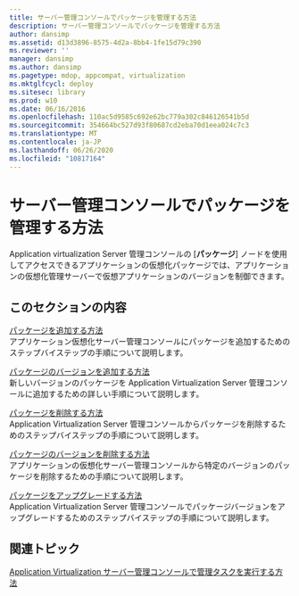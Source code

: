```yaml
---
title: サーバー管理コンソールでパッケージを管理する方法
description: サーバー管理コンソールでパッケージを管理する方法
author: dansimp
ms.assetid: d13d3896-8575-4d2a-8bb4-1fe15d79c390
ms.reviewer: ''
manager: dansimp
ms.author: dansimp
ms.pagetype: mdop, appcompat, virtualization
ms.mktglfcycl: deploy
ms.sitesec: library
ms.prod: w10
ms.date: 06/16/2016
ms.openlocfilehash: 110ac5d9585c692e62bc779a302c846126541b5d
ms.sourcegitcommit: 354664bc527d93f80687cd2eba70d1eea024c7c3
ms.translationtype: MT
ms.contentlocale: ja-JP
ms.lasthandoff: 06/26/2020
ms.locfileid: "10817164"
---
```

# サーバー管理コンソールでパッケージを管理する方法


Application virtualization Server 管理コンソールの [**パッケージ**] ノードを使用してアクセスできるアプリケーションの仮想化パッケージでは、アプリケーションの仮想化管理サーバーで仮想アプリケーションのバージョンを制御できます。

## このセクションの内容


<a href="" id="how-to-add-a-package"></a>[パッケージを追加する方法](how-to-add-a-package.md)  
アプリケーション仮想化サーバー管理コンソールにパッケージを追加するためのステップバイステップの手順について説明します。

<a href="" id="how-to-add-a-package-version"></a>[パッケージのバージョンを追加する方法](how-to-add-a-package-version.md)  
新しいバージョンのパッケージを Application Virtualization Server 管理コンソールに追加するための詳しい手順について説明します。

<a href="" id="how-to-delete-a-package"></a>[パッケージを削除する方法](how-to-delete-a-packageserver.md)  
Application Virtualization Server 管理コンソールからパッケージを削除するためのステップバイステップの手順について説明します。

<a href="" id="how-to-delete-a-package-version"></a>[パッケージのバージョンを削除する方法](how-to-delete-a-package-version.md)  
アプリケーションの仮想化サーバー管理コンソールから特定のバージョンのパッケージを削除するための手順について説明します。

<a href="" id="how-to-upgrade-a-package"></a>[パッケージをアップグレードする方法](how-to-upgrade-a-package.md)  
Application Virtualization Server 管理コンソールでパッケージバージョンをアップグレードするためのステップバイステップの手順について説明します。

## 関連トピック


[Application Virtualization サーバー管理コンソールで管理タスクを実行する方法](how-to-perform-administrative-tasks-in-the-application-virtualization-server-management-console.md)

 

 





